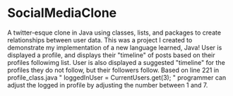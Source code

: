 # SocialMediaClone
A twitter-esque clone in Java using classes, lists, and packages to create relationships between user data.
This was a project I created to demonstrate my implementation of a new language learned, Java! 
User is displayed a profile, and displays their "timeline" of posts based on their profiles followimg list.
User is also displayed a suggested "timeline" for the profiles they do not follow, but their followers follow. 
Based on line 221 in profile_class.java " loggedInUser = CurrentUsers.get(3); " programmer can adjust the logged in profile by adjusting the number between 1 and 7. 
